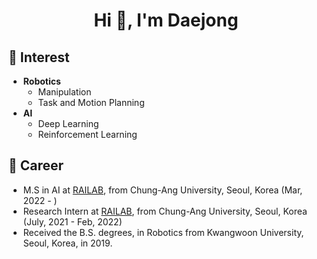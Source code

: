 <h1 align="center">Hi 👋, I'm Daejong</h1>

## 🌱 Interest

- **Robotics**
  - Manipulation
  - Task and Motion Planning
- **AI**
  - Deep Learning
  - Reinforcement Learning

## 🔭 Career

- M.S in AI at [RAILAB](https://sites.google.com/view/railab/home), from Chung-Ang University, Seoul, Korea (Mar, 2022 - )
- Research Intern at [RAILAB](https://sites.google.com/view/railab/home), from Chung-Ang University, Seoul, Korea (July, 2021 - Feb, 2022)
- Received the B.S. degrees, in Robotics from Kwangwoon University, Seoul, Korea, in 2019.

<!--
## 📫 Contact

- email: [wlseoeo@gmail.com](mailto:wlseoeo@gmail.com)
- youtube: [![Youtube Badge](https://img.shields.io/badge/Youtube-ff0000?style=flat-square&logo=youtube&link=https://www.youtube.com/channel/UCZO5wCDe0vTI7L3jyaNfj-g)](https://www.youtube.com/channel/UCZO5wCDe0vTI7L3jyaNfj-g)

## ✍️ Blog

- Personal blog: <a href="https://jdj2261.github.io" target="_blank"><img src="https://noticon-static.tammolo.com/dgggcrkxq/image/upload/v1567128822/noticon/osiivsvhnu4nt8doquo0.png" alt="gitblog" height="25" width="25"></a>
-->

<!--
**jdj2261/jdj2261** is a ✨ _special_ ✨ repository because its `README.md` (this file) appears on your GitHub profile.

Here are some ideas to get you started:

- 🔭 I’m currently working on ...
- 🌱 I’m currently learning ...
- 👯 I’m looking to collaborate on ...
- 🤔 I’m looking for help with ...
- 💬 Ask me about ...
- 📫 How to reach me: ...
- 😄 Pronouns: ...
- ⚡ Fun fact: ...
-->
